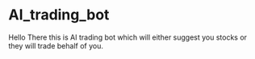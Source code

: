 # AI_trading_bot

Hello There this is AI trading bot which will either suggest you stocks or they will trade behalf of you.
